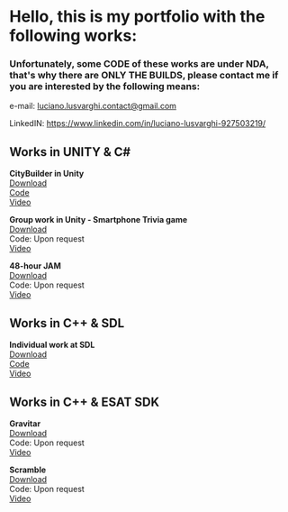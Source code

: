 # Hello, this is my portfolio with the following works:
### Unfortunately, some **CODE** of these works are under **NDA**, that's why there are **ONLY THE BUILDS**, please contact me if you are interested by the following means:

e-mail: luciano.lusvarghi.contact@gmail.com

LinkedIN: https://www.linkedin.com/in/luciano-lusvarghi-927503219/

## Works in UNITY & C#

**CityBuilder in Unity**  
[Download](https://drive.google.com/file/d/1sYWKn-7ZTv1pLyWGa0o9CI-BXYXLvbIb/view?usp=sharing)  
[Code](https://github.com/LucianoLusvarghi/CityBuilder-Code)  
[Video](https://youtu.be/mJi1daDCHOM)  

**Group work in Unity - Smartphone Trivia game**  
[Download](https://drive.google.com/file/d/1ZAFbDfnXnKz1VIf9zLrK9MZAsC0hO0rj/view?usp=sharing)  
Code: Upon request  
[Video](https://youtu.be/BpX03sYb9e0)  

**48-hour JAM**  
[Download](https://drive.google.com/file/d/1fADjxrWA4_O9Om-v22NH3ksfBKRA3ffS/view?usp=sharing)  
Code: Upon request  
[Video](https://youtu.be/hBsYdaRq1Ok)  

## Works in C++ & SDL  

**Individual work at SDL**  
[Download](https://drive.google.com/file/d/11GH9_FtB4PyEOejcNURA_ZdRS_MJjdvM/view?usp=sharing)  
[Code](https://github.com/LucianoLusvarghi/Proyect_in_SDL-Code)  
[Video](https://youtu.be/3nPPhjezoeQ)  

## Works in C++ & ESAT SDK  

**Gravitar**  
[Download](https://drive.google.com/file/d/1tZeqqOPM-_XGlFU_XCpKx75WrL5jF2si/view?usp=sharing)  
Code: Upon request   
[Video](https://youtu.be/945LHKmywDQ)   

**Scramble**   
[Download](https://drive.google.com/file/d/1SiVaF7J3emfEm24rwBY3v4C-ryW4bop0/view?usp=sharing)   
Code: Upon request   
[Video](https://youtu.be/f1dGWE5JQig)   




